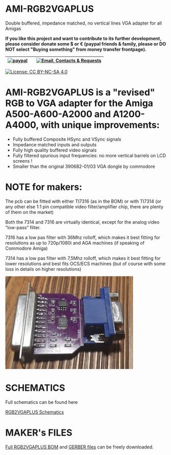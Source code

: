 # AMI-RGB2VGAPLUS
Double buffered, impedance matched, no vertical lines VGA adapter for all Amigas


**If you like this project and want to contribute to its further development, please consider donate some $ or € (paypal friends & family, please or DO NOT select "Buying something" from money transfer frontpage).** 

| [![paypal](https://www.paypalobjects.com/en_US/i/btn/btn_donateCC_LG.gif)](https://paypal.me/mrkbrr)||[![Email, Contacts & Requests](https://github.com/EmberHeavyIndustries/Depot/blob/master/Pics/EmailSticker.jpg?raw=true)](mailto:EmberHEavyIndustries@gmail.com)|
| ------------------------------ | ---------------------------------------------- | --------------------------- |


[![License: CC BY-NC-SA 4.0](https://img.shields.io/badge/License-CC%20BY--NC--SA%204.0-lightgrey.svg)](https://creativecommons.org/licenses/by-nc-sa/4.0/)


# AMI-RGB2VGAPLUS is a **"revised" RGB to VGA adapter** for the Amiga A500-A600-A2000 and A1200-A4000, with unique improvements:

- Fully buffered Composite HSync and VSync signals
- Impedance matched inputs and outputs
- Fully high quality buffered video signals
- Fully filtered spurious input frequencies: no more vertical barrels on LCD screens !
- Smaller than the original 390682-01/03 VGA dongle by commodore

# NOTE for makers:

The pcb can be fitted with either TI7316 (as in the BOM) or with TI7314 (or any other else 1:1 pin compatible video filter/amplifier chip, there are plenty of them on the market)

Both the 7314 and 7316 are virtually identical, except for the analog video “low-pass” filter. 

7316 has a low pas filter with 36Mhz rolloff, which makes it best fitting for resolutions as up to 720p/1080i and AGA machines (if speaking of Commodore Amiga)

7314 has a low pas filter with 7,5Mhz rolloff, which makes it best fitting for lower resolutions and best fits OCS/ECS machines (but of course with some loss in details on higher resolutions)

![Image of RGB2VGA2-01](https://github.com/EmberHeavyIndustries/AMI-RGB2VGAPLUS/blob/main/Docs/RGB2VGAPLUS_small,jpg.jpg)

# SCHEMATICS

Full schematics can be found here

[RGB2VGAPLUS Schematics](https://github.com/EmberHeavyIndustries/AMI-RGB2VGAPLUS/blob/main/Hardware/Schematic_RGB2VGA_V2_2023-01-26.pdf)

# MAKER's FILES

[Full RGB2VGAPLUS BOM](https://github.com/EmberHeavyIndustries/AMI-RGB2VGAPLUS/blob/main/Hardware/BOM_PCB_RGB2VGA_V2_2023-01-01.csv) and [GERBER files](https://github.com/EmberHeavyIndustries/AMI-RGB2VGAPLUS/blob/main/Hardware/Gerber_PCB_RGB2VGA_V2_2023-01-01.zip) can be freely downloaded.

